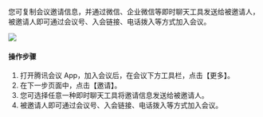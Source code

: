 您可复制会议邀请信息，并通过微信、企业微信等即时聊天工具发送给被邀请人，被邀请人即可通过会议号、入会链接、电话拨入等方式加入会议。

![](https://main.qcloudimg.com/raw/7419cd0752552a94f4f6cf188b1bfbb1.png)


#### 操作步骤

1. 打开腾讯会议 App，加入会议后，在会议下方工具栏，点击【更多】。
2. 在下一步页面中，点击【邀请】。
3. 您可选择任意一种即时聊天工具将邀请信息发送给被邀请人。
4. 被邀请人即可通过会议号、入会链接、电话拨入等方式加入会议。

